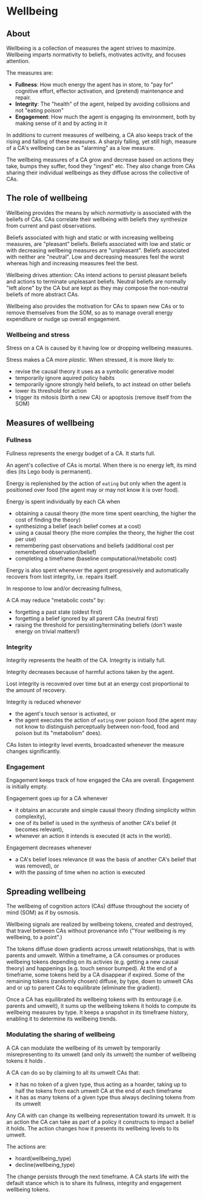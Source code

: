 # Wellbeing

## About

Wellbeing is a collection of measures the agent strives to maximize. Wellbeing imparts normativity to beliefs, motivates activity, and focuses attention.

The measures are:

* **Fullness**: How much energy the agent has in store, to "pay for" cognitive effort, effector activation, and (pretend) maintenance and repair.
* **Integrity**: The "health" of the agent, helped by avoiding collisions and not "eating poison"
* **Engagement**: How much the agent is engaging its environment, both by making sense of it and by acting in it

In additions to current measures of wellbeing, a CA also keeps track of the rising and falling of these measures. A sharply falling, yet still high, measure of a CA's wellbeing can be as "alarming" as a low measure.

The wellbeing measures of a CA grow and decrease based on actions they take, bumps they suffer, food they "ingest" etc. They also change from CAs sharing their individual wellbeings as they diffuse across the collective of CAs.

## The role of wellbeing

Wellbeing provides the means by which *normativity* is associated with the beliefs of CAs. CAs correlate their wellbeing with beliefs they synthesize from current and past observations.

Beliefs associated with high and static or with increasing wellbeing measures, are "pleasant" beliefs. Beliefs associated with low and static or with decreasing wellbeing measures are "unpleasant". Beliefs associated with neither are "neutral". Low and decreasing measures feel the worst whereas high and increasing measures feel the best.

Wellbeing drives attention: CAs intend actions to persist pleasant beliefs and actions to terminate unpleasant beliefs. Neutral beliefs are normally "left alone" by the CA but are kept as they may compose the non-neutral beliefs of more abstract CAs.

Wellbeing also provides the motivation for CAs to spawn new CAs or to remove themselves from the SOM, so as to manage overall energy expenditure or nudge up overall engagement.

### Wellbeing and stress

Stress on a CA is caused by it having low or dropping wellbeing measures.

Stress makes a CA more *plastic*. When stressed, it is more likely to:

* revise the causal theory it uses as a symbolic generative model
* temporarily ignore aquired policy habits
* temporarily ignore strongly held beliefs, to act instead on other beliefs
* lower its threshold for action
* trigger its mitosis (birth a new CA) or apoptosis (remove itself from the SOM)

## Measures of wellbeing

### Fullness

Fullness represents the energy budget of a CA. It starts full.

An agent's collective of CAs is mortal. When there is no energy left, its mind dies (its Lego body is permanent).

Energy is replenished by the action of `eating` but only when the agent is positioned over food (the agent may or may not know it is over food).

Energy is spent individually by each CA when

* obtaining a causal theory (the more time spent searching, the higher the cost of finding the theory)
* synthesizing a belief (each belief comes at a cost)
* using a causal theory (the more complex the theory, the higher the cost per use)
* remembering past observations and beliefs (additional cost per remembered observation/belief)
* completing a timeframe (baseline computational/metabolic cost)

Energy is also spent whenever the agent progressively and automatically recovers from lost integrity, i.e. repairs itself.

In response to low and/or decreasing fullness,

A CA may reduce "metabolic costs" by:

* forgetting a past state (oldest first)
* forgetting a belief ignored by all parent CAs (neutral first)
* raising the threshold for persisting/terminating beliefs (don't waste energy on trivial matters!)

### Integrity

Integrity represents the health of the CA. Integrity is initially full.

Integrity decreases because of harmful actions taken by the agent.

Lost integrity is recovered over time but at an energy cost proportional to the amount of recovery.

Integrity is reduced whenever

* the agent's touch sensor is activated, or
* the agent executes the action of `eating` over poison food (the agent may not know to distinguish perceptually between non-food, food and poison but its "metabolism" does).

CAs listen to integrity level events, broadcasted whenever the measure changes significantly.

### Engagement

Engagement keeps track of how engaged the CAs are overall. Engagement is initially empty.

Engagement goes up for a CA whenever

* it obtains an accurate and simple causal theory (finding simplicity within complexity),
* one of its belief is used in the synthesis of another CA's belief (it becomes relevant),
* whenever an action it intends is executed (it acts in the world).

Engagement decreases whenever

* a CA's belief loses relevance (it was the basis of another CA's belief that was removed), or
* with the passing of time when no action is executed

## Spreading wellbeing

The wellbeing of cognition actors (CAs) diffuse throughout the society of mind (SOM) as if by osmosis.

Wellbeing signals are realized by wellbeing tokens, created and destroyed, that travel between CAs without provenance info ("Your wellbeing is my wellbeing, to a point".)

The tokens diffuse down gradients across umwelt relationships, that is with parents and umwelt. Within a timeframe, a CA consumes or produces wellbeing tokens depending on its activies (e.g. getting a new causal theory) and happenings (e.g. touch sensor bumped). At the end of a timeframe, some tokens held by a CA disappear if expired. Some of the remaining tokens (randomly chosen) diffuse, by type, down to umwelt CAs and or up to parent CAs to equilibrate (eliminate the gradient).

Once a CA has equilibrated its wellbeing tokens with its entourage (i.e. parents and umwelt), it sums up the wellbeing tokens it holds to compute its wellbeing measures by type. It keeps a snapshot in its timeframe history, enabling it to determine its wellbeing trends.

### Modulating the sharing of wellbeing

A CA can modulate the wellbeing of its umwelt by temporarily misrepresenting to its umwelt (and only its umwelt) the number of wellbeing tokens it holds .

A CA can do so by claiming to all its umwelt CAs that:

* it has no token of a given type, thus acting as a hoarder, taking up to half the tokens from each umwelt CA at the end of each timeframe
* it has as many tokens of a given type thus always declining tokens from its umwelt

Any CA with can change its wellbeing representation toward its umwelt. It is an action the CA can take as part of a policy it constructs to impact a belief it holds. The action changes how it presents its wellbeing levels to its umwelt.

The actions are:

* hoard(wellbeing_type)
* decline(wellbeing_type)

 The change persists through the next timeframe. A CA starts life with the default stance which is to share its fullness, integrity and engagement wellbeing tokens.
